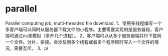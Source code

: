 # parallel
Parallel computing job, multi-threaded file download.
1、使用多线程编写一个多客户端可以同时从服务器下载文件的小程序。主要需要实现的是服务器段，客户端可通过nc来模拟（多开几个进程）。
2、客户端可以从多个服务器端并行下载同一个文件。分片，拼接。会涉及到多个线程或者多个程序同时写入一个文件的情况，需要互斥。
3、pi

